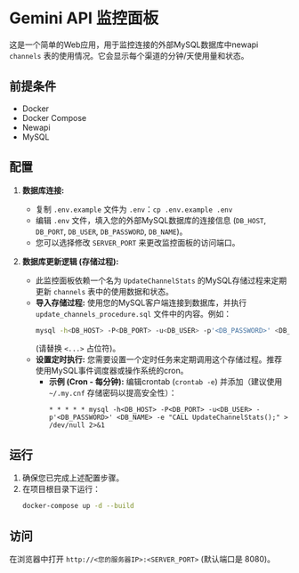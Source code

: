# Gemini API 监控面板

这是一个简单的Web应用，用于监控连接的外部MySQL数据库中newapi `channels` 表的使用情况。它会显示每个渠道的分钟/天使用量和状态。

## 前提条件

*   Docker
*   Docker Compose
*   Newapi
*   MySQL

## 配置

1.  **数据库连接:**
    *   复制 `.env.example` 文件为 `.env`：`cp .env.example .env`
    *   编辑 `.env` 文件，填入您的外部MySQL数据库的连接信息 (`DB_HOST`, `DB_PORT`, `DB_USER`, `DB_PASSWORD`, `DB_NAME`)。
    *   您可以选择修改 `SERVER_PORT` 来更改监控面板的访问端口。

2.  **数据库更新逻辑 (存储过程):**
    *   此监控面板依赖一个名为 `UpdateChannelStats` 的MySQL存储过程来定期更新 `channels` 表中的使用数据和状态。
    *   **导入存储过程:** 使用您的MySQL客户端连接到数据库，并执行 `update_channels_procedure.sql` 文件中的内容。例如：
        ```bash
        mysql -h<DB_HOST> -P<DB_PORT> -u<DB_USER> -p'<DB_PASSWORD>' <DB_NAME> < update_channels_procedure.sql
        ```
        (请替换 `<...>` 占位符)。
    *   **设置定时执行:** 您需要设置一个定时任务来定期调用这个存储过程。推荐使用MySQL事件调度器或操作系统的cron。
        *   **示例 (Cron - 每分钟):**
            编辑crontab (`crontab -e`) 并添加（建议使用 `~/.my.cnf` 存储密码以提高安全性）：
            ```crontab
            * * * * * mysql -h<DB_HOST> -P<DB_PORT> -u<DB_USER> -p'<DB_PASSWORD>' <DB_NAME> -e "CALL UpdateChannelStats();" > /dev/null 2>&1
            ```

## 运行

1.  确保您已完成上述配置步骤。
2.  在项目根目录下运行：
    ```bash
    docker-compose up -d --build
    ```

## 访问

在浏览器中打开 `http://<您的服务器IP>:<SERVER_PORT>` (默认端口是 8080)。
